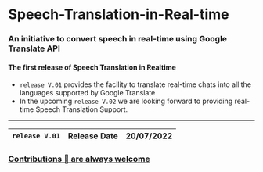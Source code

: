 # Speech-Translation-in-Real-time
### An initiative to convert speech in real-time using Google Translate API

#### The first release of Speech Translation in Realtime
- ```release V.01``` provides the facility to translate real-time chats into all the languages supported by Google Translate
- In the upcoming ```release V.02``` we are looking forward to providing real-time Speech Translation Support.

---

| ```release V.01``` |     Release Date       | 20/07/2022 |
| :---------------- | :--------- | :---: |


<!-- ## Tasks: 
- [ ] Stable GIF for sample preview  -->

### [Contributions 🤝 are always welcome](https://github.com/rudrakshkarpe/Speech-Translation-in-Real-time/issues) 

<!-- | <img src="https://s3.us-west-2.amazonaws.com/secure.notion-static.com/d00ac35e-d2b7-4c98-84ac-6da7e61c9e8c/release_test.gif?X-Amz-Algorithm=AWS4-HMAC-SHA256&X-Amz-Content-Sha256=UNSIGNED-PAYLOAD&X-Amz-Credential=AKIAT73L2G45EIPT3X45%2F20220713%2Fus-west-2%2Fs3%2Faws4_request&X-Amz-Date=20220713T062500Z&X-Amz-Expires=86400&X-Amz-Signature=908b6a6e9edf4c4b0b9044b2aa1eaec64b6ae85c3cf2bce6ae219713df40aa0e&X-Amz-SignedHeaders=host&response-content-disposition=filename%20%3D%22release_test.gif%22&x-id=GetObject" width="350"> | **8/07/2022** | -->

